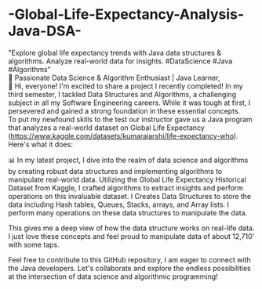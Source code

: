 # -Global-Life-Expectancy-Analysis-Java-DSA-
 "Explore global life expectancy trends with Java data structures &amp; algorithms. Analyze real-world data for insights. #DataScience #Java #Algorithms"                                                                                                     
🚀 Passionate Data Science & Algorithm Enthusiast | Java Learner,                                                                   
👋 Hi, everyone! I'm excited to share a project I recently completed! In my third semester, I tackled Data Structures and Algorithms, a challenging subject in all my Software Engineering careers. While it was tough at first, I persevered and gained a strong foundation in these essential concepts.                                                                                       
To put my newfound skills to the test our instructor gave us a Java program that analyzes a real-world dataset on Global Life Expectancy (https://www.kaggle.com/datasets/kumarajarshi/life-expectancy-who). Here's what it does:                                                                                          
                                                                                                                                                                                                
📊 In my latest project, I dive into the realm of data science and algorithms by creating robust data structures and implementing algorithms to manipulate real-world data. Utilizing the Global Life Expectancy Historical Dataset from Kaggle, I crafted algorithms to extract insights and perform operations on this invaluable dataset. I Creates Data Structures to store the data including Hash tables, Queues, Stacks, arrays, and Array lists. I perform many operations on these data structures to manipulate the data. 

This gives me a deep view of how the data structure works on real-life data. I just love these concepts and feel proud to manipulate data of about 12,710’ with some taps.        
                                                                                                                                                                                              
Feel free to contribute to this GitHub repository, I am eager to connect with the Java developers. Let's collaborate and explore the endless possibilities at the intersection of data science and algorithmic programming!


